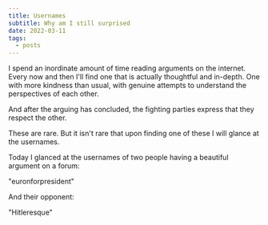 ```yaml
---
title: Usernames
subtitle: Why am I still surprised
date: 2022-03-11
tags:
  - posts
---
```

I spend an inordinate amount of time reading arguments on the internet. Every now and then I'll find one that is actually thoughtful and in-depth. One with more kindness than usual, with genuine attempts to understand the perspectives of each other.

And after the arguing has concluded, the fighting parties express that they respect the other.

These are rare. But it isn't rare that upon finding one of these I will glance at the usernames.

Today I glanced at the usernames of two people having a beautiful argument on a forum:

"euronforpresident"

And their opponent:

"Hitleresque"
